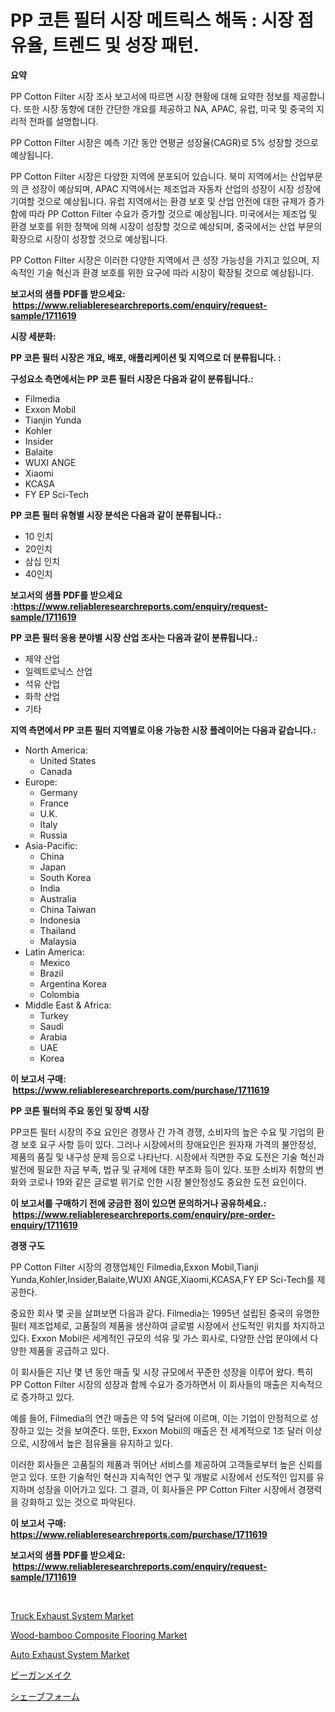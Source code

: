 <p><h1>PP 코튼 필터 시장 메트릭스 해독 : 시장 점유율, 트렌드 및 성장 패턴.</h1></p><p><strong>요약</strong></p>
<p><p>PP Cotton Filter 시장 조사 보고서에 따르면 시장 현황에 대해 요약한 정보를 제공합니다. 또한 시장 동향에 대한 간단한 개요를 제공하고 NA, APAC, 유럽, 미국 및 중국의 지리적 전파를 설명합니다. </p><p>PP Cotton Filter 시장은 예측 기간 동안 연평균 성장율(CAGR)로 5% 성장할 것으로 예상됩니다. </p><p>PP Cotton Filter 시장은 다양한 지역에 분포되어 있습니다. 북미 지역에서는 산업부문의 큰 성장이 예상되며, APAC 지역에서는 제조업과 자동차 산업의 성장이 시장 성장에 기여할 것으로 예상됩니다. 유럽 지역에서는 환경 보호 및 산업 안전에 대한 규제가 증가함에 따라 PP Cotton Filter 수요가 증가할 것으로 예상됩니다. 미국에서는 제조업 및 환경 보호를 위한 정책에 의해 시장이 성장할 것으로 예상되며, 중국에서는 산업 부문의 확장으로 시장이 성장할 것으로 예상됩니다. </p><p>PP Cotton Filter 시장은 이러한 다양한 지역에서 큰 성장 가능성을 가지고 있으며, 지속적인 기술 혁신과 환경 보호를 위한 요구에 따라 시장이 확장될 것으로 예상됩니다.</p></p>
<p><strong>보고서의 샘플 PDF를 받으세요: &nbsp;<a href="https://www.reliableresearchreports.com/enquiry/request-sample/1711619">https://www.reliableresearchreports.com/enquiry/request-sample/1711619</a></strong></p>
<p><strong>시장 세분화:</strong></p>
<p><strong> PP 코튼 필터 시장은 개요, 배포, 애플리케이션 및 지역으로 더 분류됩니다. :</strong></p>
<p><strong>구성요소 측면에서는 PP 코튼 필터 시장은 다음과 같이 분류됩니다.:</strong></p>
<p><ul><li>Filmedia</li><li>Exxon Mobil</li><li>Tianjin Yunda</li><li>Kohler</li><li>Insider</li><li>Balaite</li><li>WUXI ANGE</li><li>Xiaomi</li><li>KCASA</li><li>FY EP Sci-Tech</li></ul></p>
<p><strong> PP 코튼 필터 유형별 시장 분석은 다음과 같이 분류됩니다.:</strong></p>
<p><ul><li>10 인치</li><li>20인치</li><li>삼십 인치</li><li>40인치</li></ul></p>
<p><strong>보고서의 샘플 PDF를 받으세요 :<a href="https://www.reliableresearchreports.com/enquiry/request-sample/1711619">https://www.reliableresearchreports.com/enquiry/request-sample/1711619</a></strong></p>
<p><strong> PP 코튼 필터 응용 분야별 시장 산업 조사는 다음과 같이 분류됩니다.:</strong></p>
<p><ul><li>제약 산업</li><li>일렉트로닉스 산업</li><li>석유 산업</li><li>화학 산업</li><li>기타</li></ul></p>
<p><strong>지역 측면에서 PP 코튼 필터 지역별로 이용 가능한 시장 플레이어는 다음과 같습니다.:</strong></p>
<p><ul>
    <li>
        North America:
        <ul>
            <li>United States</li>
            <li>Canada</li>
        </ul>
    </li>
    <li>
        Europe:
        <ul>
            <li>Germany</li>
            <li>France</li>
            <li>U.K.</li>
            <li>Italy</li>
            <li>Russia</li>
        </ul>
    </li>
    <li>
        Asia-Pacific:
        <ul>
            <li>China</li>
            <li>Japan</li>
            <li>South Korea</li>
            <li>India</li>
            <li>Australia</li>
            <li>China Taiwan</li>
            <li>Indonesia</li>
            <li>Thailand</li>
            <li>Malaysia</li>
        </ul>
    </li>
    <li>
        Latin America:
        <ul>
            <li>Mexico</li>
            <li>Brazil</li>
            <li>Argentina Korea</li>
            <li>Colombia</li>
        </ul>
    </li>
    <li>
        Middle East & Africa:
        <ul>
            <li>Turkey</li>
            <li>Saudi</li>
            <li>Arabia</li>
            <li>UAE</li>
            <li>Korea</li>
        </ul>
    </li>
    </ul></p>
<p><strong>이 보고서 구매: &nbsp;<a href="https://www.reliableresearchreports.com/purchase/1711619">https://www.reliableresearchreports.com/purchase/1711619</a></strong></p>
<p><strong>PP 코튼 필터의 주요 동인 및 장벽 시장</strong></p>
<p><p>PP코튼 필터 시장의 주요 요인은 경쟁사 간 가격 경쟁, 소비자의 높은 수요 및 기업의 환경 보호 요구 사항 등이 있다. 그러나 시장에서의 장애요인은 원자재 가격의 불안정성, 제품의 품질 및 내구성 문제 등으로 나타난다. 시장에서 직면한 주요 도전은 기술 혁신과 발전에 필요한 자금 부족, 법규 및 규제에 대한 부조화 등이 있다. 또한 소비자 취향의 변화와 코로나 19와 같은 글로벌 위기로 인한 시장 불안정성도 중요한 도전 요인이다.</p></p>
<p><strong>이 보고서를 구매하기 전에 궁금한 점이 있으면 문의하거나 공유하세요.: &nbsp;<a href="https://www.reliableresearchreports.com/enquiry/pre-order-enquiry/1711619">https://www.reliableresearchreports.com/enquiry/pre-order-enquiry/1711619</a></strong></p>
<p><strong>경쟁 구도</strong></p>
<p><p>PP Cotton Filter 시장의 경쟁업체인 Filmedia,Exxon Mobil,Tianji Yunda,Kohler,Insider,Balaite,WUXI ANGE,Xiaomi,KCASA,FY EP Sci-Tech를 제공한다. </p><p>중요한 회사 몇 곳을 살펴보면 다음과 같다. Filmedia는 1995년 설립된 중국의 유명한 필터 제조업체로, 고품질의 제품을 생산하여 글로벌 시장에서 선도적인 위치를 차지하고 있다. Exxon Mobil은 세계적인 규모의 석유 및 가스 회사로, 다양한 산업 분야에서 다양한 제품을 공급하고 있다.</p><p>이 회사들은 지난 몇 년 동안 매출 및 시장 규모에서 꾸준한 성장을 이루어 왔다. 특히 PP Cotton Filter 시장의 성장과 함께 수요가 증가하면서 이 회사들의 매출은 지속적으로 증가하고 있다.</p><p>예를 들어, Filmedia의 연간 매출은 약 5억 달러에 이르며, 이는 기업이 안정적으로 성장하고 있는 것을 보여준다. 또한, Exxon Mobil의 매출은 전 세계적으로 1조 달러 이상으로, 시장에서 높은 점유율을 유지하고 있다.</p><p>이러한 회사들은 고품질의 제품과 뛰어난 서비스를 제공하여 고객들로부터 높은 신뢰를 얻고 있다. 또한 기술적인 혁신과 지속적인 연구 및 개발로 시장에서 선도적인 입지를 유지하며 성장을 이어가고 있다. 그 결과, 이 회사들은 PP Cotton Filter 시장에서 경쟁력을 강화하고 있는 것으로 파악된다.</p></p>
<p><strong>이 보고서 구매: &nbsp; <a href="https://www.reliableresearchreports.com/purchase/1711619">https://www.reliableresearchreports.com/purchase/1711619</a></strong></p>
<p><strong>보고서의 샘플 PDF를 받으세요: &nbsp;<a href="https://www.reliableresearchreports.com/enquiry/request-sample/1711619">https://www.reliableresearchreports.com/enquiry/request-sample/1711619</a></strong><strong></strong></p>
<p>&nbsp;</p>
<p><p><a href="https://issuu.com/reportprime-2/docs/truck-exhaust-system-market-size-2030.pptx">Truck Exhaust System Market</a></p><p><a href="https://github.com/moyahfrancoestellec51j635wcx/Market-Research-Report-List-1/blob/main/wood-bamboo-composite-flooring-market.md">Wood-bamboo Composite Flooring Market</a></p><p><a href="https://issuu.com/reportprime-2/docs/auto-exhaust-system-market-size-2030.pptx">Auto Exhaust System Market</a></p><p><a href="https://github.com/dzy793153605/Market-Research-Report-List-1/blob/main/76610029693.md">ビーガンメイク</a></p><p><a href="https://github.com/EthanMorar2011/Market-Research-Report-List-1/blob/main/62898859694.md">シェーブフォーム</a></p></p>